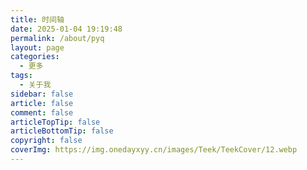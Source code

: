 ```yaml
---
title: 时间轴
date: 2025-01-04 19:19:48
permalink: /about/pyq
layout: page
categories:
  - 更多
tags:
  - 关于我
sidebar: false
article: false
comment: false
articleTopTip: false
articleBottomTip: false
copyright: false
coverImg: https://img.onedayxyy.cn/images/Teek/TeekCover/12.webp
---
```


<script setup>
import Moments from '../.vitepress/theme/components/Moments.vue'
</script>

<Moments />